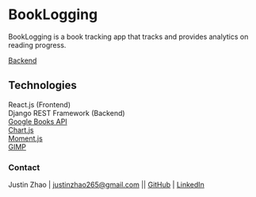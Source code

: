 # BookLogging

BookLogging is a book tracking app that tracks and provides analytics on reading progress.

[Backend](https://github.com/zhaoj1/book_tracker_backend)

## Technologies

React.js (Frontend)    
Django REST Framework (Backend)    
[Google Books API](https://developers.google.com/books)    
[Chart.js](https://www.chartjs.org/)    
[Moment.js](https://momentjs.com/)    
[GIMP](https://www.gimp.org/)

### Contact

Justin Zhao | justinzhao265@gmail.com || [GitHub](https://github.com/zhaoj1) | [LinkedIn](https://www.linkedin.com/in/justin-zh/)
     
